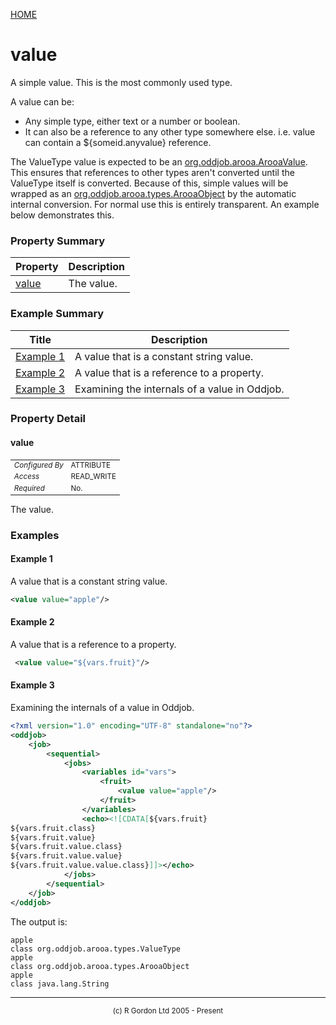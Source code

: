 [HOME](../../../../README.md)
# value

A simple value. This is the most commonly used
type.


A value can be:

- Any simple type, either text or a number or boolean.
- It can also be a reference to any other type somewhere else. i.e. value can contain a ${someid.anyvalue} reference.



The ValueType value is expected to be an [org.oddjob.arooa.ArooaValue](http://rgordon.co.uk/oddjob/1.6.0/api/org/oddjob/arooa/ArooaValue.html). This ensures
that references to other types aren't converted until the ValueType
itself is converted. Because of this, simple values will be wrapped
as an [org.oddjob.arooa.types.ArooaObject](http://rgordon.co.uk/oddjob/1.6.0/api/org/oddjob/arooa/types/ArooaObject.html) by the automatic internal conversion. For
normal use this is entirely transparent. An example below demonstrates
this.

### Property Summary

| Property | Description |
| -------- | ----------- |
| [value](#propertyvalue) | The value. | 


### Example Summary

| Title | Description |
| ----- | ----------- |
| [Example 1](#example1) | A value that is a constant string value. |
| [Example 2](#example2) | A value that is a reference to a property. |
| [Example 3](#example3) | Examining the internals of a value in Oddjob. |


### Property Detail
#### value <a name="propertyvalue"></a>

<table style='font-size:smaller'>
      <tr><td><i>Configured By</i></td><td>ATTRIBUTE</td></tr>
      <tr><td><i>Access</i></td><td>READ_WRITE</td></tr>
      <tr><td><i>Required</i></td><td>No.</td></tr>
</table>

The value.


### Examples
#### Example 1 <a name="example1"></a>

A value that is a constant string value.

```xml
<value value="apple"/>
```


#### Example 2 <a name="example2"></a>

A value that is a reference to a property.

```xml
 <value value="${vars.fruit}"/>
```


#### Example 3 <a name="example3"></a>

Examining the internals of a value in Oddjob.

```xml
<?xml version="1.0" encoding="UTF-8" standalone="no"?>
<oddjob>
    <job>
        <sequential>
            <jobs>
                <variables id="vars">
                    <fruit>
                        <value value="apple"/>
                    </fruit>
                </variables>
                <echo><![CDATA[${vars.fruit}
${vars.fruit.class}
${vars.fruit.value}
${vars.fruit.value.class}
${vars.fruit.value.value}
${vars.fruit.value.value.class}]]></echo>
            </jobs>
        </sequential>
    </job>
</oddjob>
```


The output is:

```
apple
class org.oddjob.arooa.types.ValueType
apple
class org.oddjob.arooa.types.ArooaObject
apple
class java.lang.String
```



-----------------------

<div style='font-size: smaller; text-align: center;'>(c) R Gordon Ltd 2005 - Present</div>
